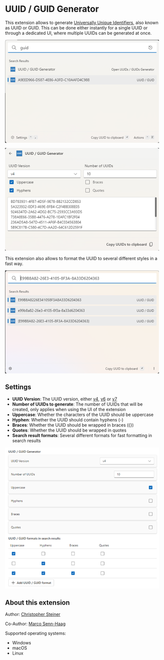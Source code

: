 # UUID / GUID Generator

This extension allows to generate [Universally Unique Identifiers](https://en.wikipedia.org/wiki/Universally_unique_identifier), also known as UUID or GUID.
This can be done either instantly for a single UUID or through a dedicated UI, where multiple UUIDs can be generated at once.

![Example](example.png)

![Example](example-generator.png)

This extension also allows to format the UUID to several different styles in a fast way.

![Example](example-formatting.png)

## Settings

-   **UUID Version**: The UUID version, either [v4](<https://en.wikipedia.org/wiki/Universally_unique_identifier#Version_4_(random)>), [v6](<https://en.wikipedia.org/wiki/Universally_unique_identifier#Versions_1_and_6_(date-time_and_MAC_address)>) or [v7](<https://en.wikipedia.org/wiki/Universally_unique_identifier#Version_7_(timestamp_and_random)>)
-   **Number of UUIDs to generate**: The number of UUIDs that will be created, only applies when using the UI of the extension
-   **Uppercase**: Whether the characters of the UUID should be uppercase
-   **Hyphen**: Whether the UUID should contain hyphens (-)
-   **Braces**: Whether the UUID should be wrapped in braces ({})
-   **Quotes**: Whether the UUID should be wrapped in quotes
-   **Search result formats**: Several different formats for fast formatting in search results

![Example](example-settings.png)

## About this extension

Author: [Christopher Steiner](https://github.com/ChristopherSteiner)

Co-Author: [Marco Senn-Haag](https://github.com/MarcoSennHaag)

Supported operating systems:

-   Windows
-   macOS
-   Linux
